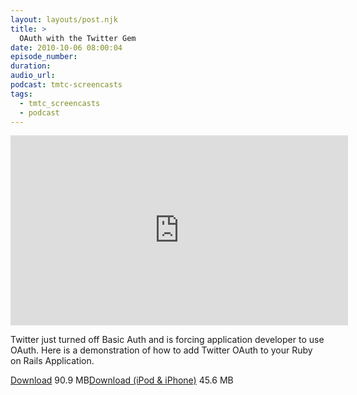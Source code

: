 ```yaml
---
layout: layouts/post.njk
title: >
  OAuth with the Twitter Gem
date: 2010-10-06 08:00:04
episode_number:
duration:
audio_url:
podcast: tmtc-screencasts
tags:
  - tmtc_screencasts
  - podcast
---
```


<iframe src="https://player.vimeo.com/video/15585487?title=0&amp;byline=0&amp;portrait=0" width="540" height="304" frameborder="0"></iframe>

Twitter just turned off Basic Auth and is forcing application developer to use OAuth. Here is a demonstration of how to add Twitter OAuth to your Ruby on Rails Application.

[Download](https://traffic.libsyn.com/tmtc/TwitterOauth.m4v) 90.9 MB[Download (iPod & iPhone)](https://traffic.libsyn.com/tmtc/TwitterOauthiPhone.m4v) 45.6 MB
